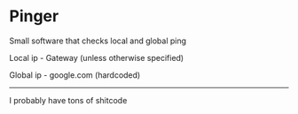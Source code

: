 # Pinger
Small software that checks local and global ping

Local ip - Gateway (unless otherwise specified)

Global ip - google.com (hardcoded)

____
I probably have tons of shitcode

